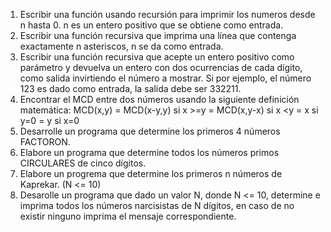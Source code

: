   1)  Escribir una función usando recursión para imprimir los numeros desde n hasta 0. n es un entero positivo que se obtiene como entrada.
  2)  Escribir una función recursiva que imprima una línea que contenga exactamente n asteriscos, n se da como entrada.
  3)  Escribir una función recursiva que acepte un entero positivo como parámetro y devuelva un entero con dos ocurrencias de cada dígito, como salida invirtiendo el número a mostrar. Si por ejemplo, el número 123 es dado como entrada, la salida debe ser 332211.
  4)  Encontrar el MCD entre dos números usando la siguiente definición matemática: MCD(x,y) = MCD(x-y,y) si x >=y = MCD(x,y-x) si x <y = x si y=0 = y si x=0
  5)  Desarrolle un programa que determine los primeros 4 números FACTORON.
  6)  Elabore un programa que determine todos los números primos CIRCULARES de cinco dígitos.
  7)  Elabore un progrema que determine los primeros n números de Kaprekar. (N <= 10)
  8)  Desarolle un programa que dado un valor N, donde N <= 10, determine e imprima todos los números narcisistas de N dígitos, en caso de no existir ninguno imprima el mensaje correspondiente.

